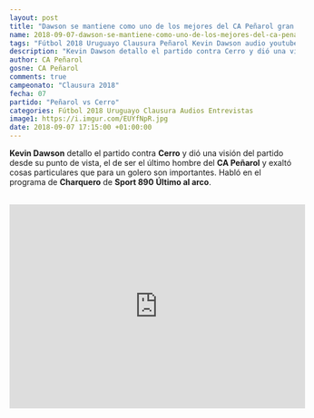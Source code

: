 ```yaml
---
layout: post
title: "Dawson se mantiene como uno de los mejores del CA Peñarol gran partido ante Cerro"
name: 2018-09-07-dawson-se-mantiene-como-uno-de-los-mejores-del-ca-penarol.markdown
tags: "Fútbol 2018 Uruguayo Clausura Peñarol Kevin Dawson audio youtube"
description: "Kevin Dawson detallo el partido contra Cerro y dió una visión del partido desde su punto de vista, el de ser el último hombre del CA Peñarol y exaltó cosas particulares que para un golero son importantes. Habló en el programa de Charquero de Sport 890 Último al arco."
author: CA Peñarol
gosne: CA Peñarol
comments: true
campeonato: "Clausura 2018"
fecha: 07
partido: "Peñarol vs Cerro"
categories: Fútbol 2018 Uruguayo Clausura Audios Entrevistas
image1: https://i.imgur.com/EUYfNpR.jpg
date: 2018-09-07 17:15:00 +01:00:00
---
```


 <strong>Kevin Dawson</strong> detallo el partido contra <strong>Cerro</strong> y dió una visión del partido desde su punto de vista, el de ser el último hombre del <strong>CA Peñarol</strong> y exaltó cosas particulares que para un golero son importantes. Habló en el programa de <strong>Charquero</strong> de <strong>Sport 890</strong> <strong>Último al arco</strong>.

 <br>

 <iframe width="521" height="360" src="https://www.youtube.com/embed/txykitMbMzA" frameborder="0" allow="autoplay; encrypted-media" allowfullscreen></iframe>
